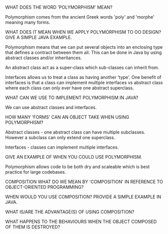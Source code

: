 WHAT DOES THE WORD 'POLYMORPHISM' MEAN?

Polymorphism comes from the ancient Greek words 'poly' and 'morphe' meaning many forms.


WHAT DOES IT MEAN WHEN WE APPLY POLYMORPHISM TO OO DESIGN? GIVE A SIMPLE JAVA EXAMPLE.

Polymorphism means that we can put several objects into an enclosing type that defines a contract between them all. This can be done in Java by using
abstract classes and/or inheritances.

An abstract class act as a super-class which sub-classes can inherit from.

Interfaces allows us to treat a class as having another 'type'. One benefit of interfaces is that a class can implement multiple interfaces vs abstract
class where each class can only ever have one abstract superclass.


WHAT CAN WE USE TO IMPLEMENT POLYMORPHISM IN JAVA?

We can use abstract classes and interfaces.


HOW MANY 'FORMS' CAN AN OBJECT TAKE WHEN USING POLYMORPHISM?

Abstract classes - one abstract class can have multiple subclasses. However a subclass can only extend one superclass.

Interfaces - classes can implement multiple interfaces.


GIVE AN EXAMPLE OF WHEN YOU COULD USE POLYMORPHISM.

Polymorphism allows code to be both dry and scaleable which is best practice for large codebases.

COMPOSITION
WHAT DO WE MEAN BY 'COMPOSITION' IN REFERENCE TO OBJECT-ORIENTED PROGRAMMING?




WHEN WOULD YOU USE COMPOSITION? PROVIDE A SIMPLE EXAMPLE IN JAVA.

WHAT IS/ARE THE ADVANTAGE(S) OF USING COMPOSITION?

WHAT HAPPENS TO THE BEHAVIOURS WHEN THE OBJECT COMPOSED OF THEM IS DESTROYED?
